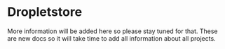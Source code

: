 # Dropletstore

More information will be added here so please stay tuned for that. These are new docs so it will take time to add all information about all projects.
